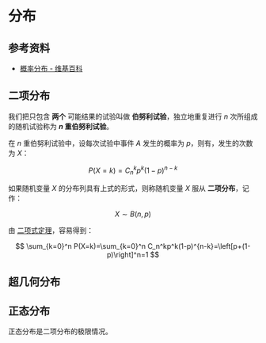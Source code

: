 # 分布

## 参考资料

- [概率分布 - 维基百科](https://zh.wikipedia.org/wiki/概率分布)

## 二项分布

我们把只包含 **两个** 可能结果的试验叫做 **伯努利试验**，独立地重复进行 $n$ 次所组成的随机试验称为 **$n$ 重伯努利试验**。

在 $n$ 重伯努利试验中，设每次试验中事件 $A$ 发生的概率为 $p$，则有，发生的次数为 $X$：

$$
P(X=k)=C_n^kp^k(1-p)^{n-k}
$$

如果随机变量 $X$ 的分布列具有上式的形式，则称随机变量 $X$ 服从 **二项分布**，记作：

$$
X\sim B(n,p)
$$

由 [二项式定理](../basic/counting-principle#二项式定理)，容易得到：

$$
\sum_{k=0}^n P(X=k)=\sum_{k=0}^n C_n^kp^k(1-p)^{n-k}=\left[p+(1-p)\right]^n=1
$$

## 超几何分布

## 正态分布

正态分布是二项分布的极限情况。
